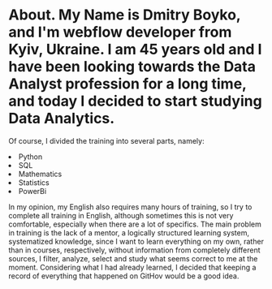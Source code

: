 # About. My Name is Dmitry Boyko, and I'm webflow developer from Kyiv, Ukraine. I am 45 years old and I have been looking towards the Data Analyst profession for a long time, and today I decided to start studying Data Analytics.
Of course, I divided the training into several parts, namely:
<li>Python</li>
<li>SQL</li>
<li>Mathematics</li>
<li>Statistics</li>
<li>PowerBi</li>
<P>
In my opinion, my English also requires many hours of training, so I try to complete all training in English, although sometimes this is not very comfortable, especially when there are a lot of specifics.
The main problem in training is the lack of a mentor, a logically structured learning system, systematized knowledge, since I want to learn everything on my own, rather than in courses, respectively, without information from completely different sources, I filter, analyze, select and study what seems correct to me at the moment.
Considering what I had already learned, I decided that keeping a record of everything that happened on GitHov would be a good idea.
